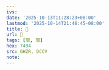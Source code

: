 ```yaml
---
ivs:
date: '2025-10-13T11:28:23+08:00'
lastmod: '2025-10-14T21:46:45-08:00'
title: 󰜶
url: 󰜶
tags: [璔, 璔]
hex: 7494
src: GHZR, DCCV
note:
---
```

